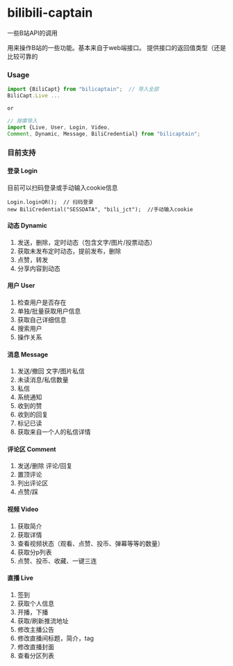 # bilibili-captain
一些B站API的调用

用来操作B站的一些功能。基本来自于web端接口。
提供接口的返回值类型（还是比较可靠的

### Usage
```typescript
import {BiliCapt} from "bilicaptain";  // 导入全部
BiliCapt.Live ...

or

// 按需导入
import {Live, User, Login, Video, 
Comment, Dynamic, Message, BiliCredential} from "bilicaptain";
```

### 目前支持
#### 登录 Login
目前可以扫码登录或手动输入cookie信息
```
Login.loginQR();  // 扫码登录
new BiliCredential("SESSDATA", "bili_jct");  //手动输入cookie
```

#### 动态 Dynamic
1. 发送，删除，定时动态（包含文字/图片/投票动态）
2. 获取未发布定时动态，提前发布，删除
3. 点赞，转发
4. 分享内容到动态

#### 用户 User
1. 检查用户是否存在
2. 单独/批量获取用户信息
3. 获取自己详细信息
4. 搜索用户
5. 操作关系

#### 消息 Message
1. 发送/撤回 文字/图片私信
2. 未读消息/私信数量
3. 私信
4. 系统通知
5. 收到的赞
6. 收到的回复
7. 标记已读
8. 获取来自一个人的私信详情

#### 评论区 Comment
1. 发送/删除 评论/回复
2. 置顶评论
3. 列出评论区
4. 点赞/踩


#### 视频 Video
1. 获取简介
2. 获取详情
3. 查看视频状态（观看、点赞、投币、弹幕等等的数量）
4. 获取分p列表
5. 点赞、投币、收藏、一键三连

#### 直播 Live
1. 签到
2. 获取个人信息
3. 开播，下播
4. 获取/刷新推流地址
5. 修改主播公告
6. 修改直播间标题，简介，tag
7. 修改直播封面
8. 查看分区列表